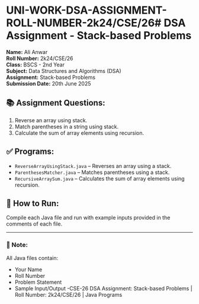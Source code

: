 # UNI-WORK-DSA-ASSIGNMENT-ROLL-NUMBER-2k24/CSE/26# DSA Assignment - Stack-based Problems

**Name:** Ali Anwar  
**Roll Number:** 2k24/CSE/26  
**Class:** BSCS - 2nd Year  
**Subject:** Data Structures and Algorithms (DSA)  
**Assignment:** Stack-based Problems  
**Submission Date:** 20th June 2025

## 📚 Assignment Questions:
1. Reverse an array using stack.
2. Match parentheses in a string using stack.
3. Calculate the sum of array elements using recursion.

## ✅ Programs:
- `ReverseArrayUsingStack.java` – Reverses an array using a stack.
- `ParenthesesMatcher.java` – Matches parentheses using a stack.
- `RecursiveArraySum.java` – Calculates the sum of array elements using recursion.

## 📂 How to Run:
Compile each Java file and run with example inputs provided in the comments of each file.

---

### 🎯 Note:
All Java files contain:
- Your Name
- Roll Number
- Problem Statement
- Sample Input/Output
-CSE-26
DSA Assignment: Stack-based Problems | Roll Number: 2k24/CSE/26 | Java Programs
